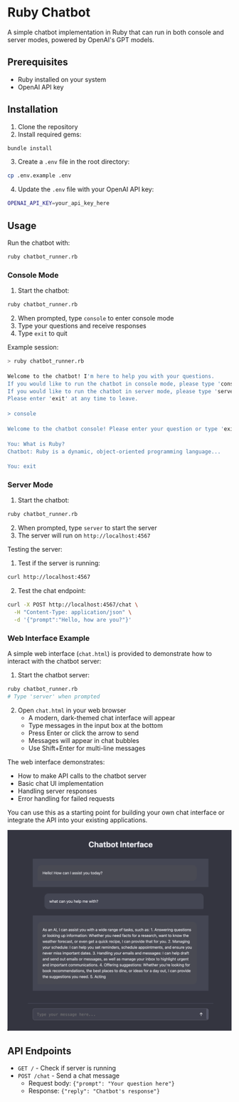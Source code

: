 # Ruby Chatbot

A simple chatbot implementation in Ruby that can run in both console and server modes, powered by OpenAI's GPT models.

## Prerequisites

- Ruby installed on your system
- OpenAI API key

## Installation

1. Clone the repository
2. Install required gems:

```bash
bundle install
```

3. Create a `.env` file in the root directory:

```bash
cp .env.example .env
```

4. Update the `.env` file with your OpenAI API key:

```bash
OPENAI_API_KEY=your_api_key_here
```

## Usage

Run the chatbot with:

```bash
ruby chatbot_runner.rb
```

### Console Mode

1. Start the chatbot:

```bash
ruby chatbot_runner.rb
```

2. When prompted, type `console` to enter console mode
3. Type your questions and receive responses
4. Type `exit` to quit

Example session:

```bash
> ruby chatbot_runner.rb

Welcome to the chatbot! I'm here to help you with your questions.
If you would like to run the chatbot in console mode, please type 'console'.
If you would like to run the chatbot in server mode, please type 'server'.
Please enter 'exit' at any time to leave.

> console

Welcome to the chatbot console! Please enter your question or type 'exit' to leave.

You: What is Ruby?
Chatbot: Ruby is a dynamic, object-oriented programming language...

You: exit
```

### Server Mode

1. Start the chatbot:

```bash
ruby chatbot_runner.rb
```

2. When prompted, type `server` to start the server
3. The server will run on `http://localhost:4567`

Testing the server:

1. Test if the server is running:

```bash
curl http://localhost:4567
```

2. Test the chat endpoint:

```bash
curl -X POST http://localhost:4567/chat \
  -H "Content-Type: application/json" \
  -d '{"prompt":"Hello, how are you?"}'
```

### Web Interface Example

A simple web interface (`chat.html`) is provided to demonstrate how to interact with the chatbot server:

1. Start the chatbot server:

```bash
ruby chatbot_runner.rb
# Type 'server' when prompted
```

2. Open `chat.html` in your web browser
   - A modern, dark-themed chat interface will appear
   - Type messages in the input box at the bottom
   - Press Enter or click the arrow to send
   - Messages will appear in chat bubbles
   - Use Shift+Enter for multi-line messages

The web interface demonstrates:

- How to make API calls to the chatbot server
- Basic chat UI implementation
- Handling server responses
- Error handling for failed requests

You can use this as a starting point for building your own chat interface or integrate the API into your existing applications.

![Chatbot Web Interface](screenshot.png)

## API Endpoints

- `GET /` - Check if server is running
- `POST /chat` - Send a chat message
  - Request body: `{"prompt": "Your question here"}`
  - Response: `{"reply": "Chatbot's response"}`
